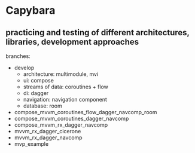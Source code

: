 # Capybara

## practicing and testing of different architectures, libraries, development approaches

branches:
- develop
  - architecture: multimodule, mvi 
  - ui: compose
  - streams of data: coroutines + flow
  - di: dagger
  - navigation: navigation component
  - database: room
- compose_mvvm_coroutines_flow_dagger_navcomp_room 
- compose_mvvm_coroutines_dagger_navcomp 
- compose_mvvm_rx_dagger_navcomp
- mvvm_rx_dagger_cicerone
- mvvm_rx_dagger_navcomp
- mvp_example
